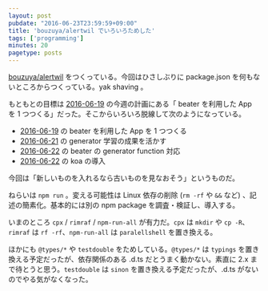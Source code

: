 ```yaml
---
layout: post
pubdate: "2016-06-23T23:59:59+09:00"
title: 'bouzuya/alertwil でいろいろためした'
tags: ['programming']
minutes: 20
pagetype: posts
---
```

[bouzuya/alertwil][] をつくっている。今回はひさしぶりに package.json を何もないところからつくっている。yak shaving 。

もともとの目標は [2016-06-19][] の今週の計画にある「 beater を利用した App を 1 つつくる」だった。そこからいろいろ脱線して次のようになっている。

- [2016-06-19][] の beater を利用した App を 1 つつくる
- [2016-06-21][] の generator 学習の成果を活かす
- [2016-06-22][] の beater の generator function 対応
- [2016-06-22][] の koa の導入

今回は「新しいものを入れるなら古いものを見なおそう」というものだ。

ねらいは `npm run` 。変える可能性は Linux 依存の削除 (`rm -rf` や `&&` など) 、記述の簡素化。基本的には別の npm package を調査・検証し、導入する。

いまのところ `cpx` / `rimraf` / `npm-run-all` が有力だ。`cpx` は `mkdir` や `cp -R`、 `rimraf` は `rf -rf`、`npm-run-all` は `paralellshell` を置き換える。

ほかにも `@types/*` や `testdouble` をためしている。`@types/*` は `typings` を置き換える予定だったが、依存関係のある .d.ts だとうまく動かない。素直に 2.x まで待とうと思う。`testdouble` は `sinon` を置き換える予定だったが、.d.ts がないのでやる気がなくなった。

[2016-06-19]: http://blog.bouzuya.net/2016/06/19/
[2016-06-21]: http://blog.bouzuya.net/2016/06/21/
[2016-06-22]: http://blog.bouzuya.net/2016/06/22/
[bouzuya/alertwil]: https://github.com/bouzuya/alertwil
